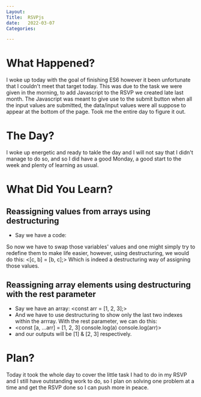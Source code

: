 ```yaml
---
Layout:
Title:  RSVPjs
date:   2022-03-07
Categories:

---
```


# What Happened?
I woke up today with the goal of finishing ES6 however it been unfortunate that I couldn't meet that target today. This was due to the task we were given in the morning, to add Javascript to the RSVP we created late last month. The Javascript was meant to give use to the submit button when all the input values are submitted, the data/input values were all suppose to appear at the bottom of the page. Took me the entire day to figure it out.

# The Day?
I woke up energetic and ready to takle the day and I will not say that I didn't manage to do so, and so I did have a good Monday, a good start to the week and plenty of learning as usual.

# What Did You Learn?
## Reassigning values from arrays using destructuring
- Say we have a code:
<let c = 8, b = 4;>
So now we have to swap those variables' values and one might simply try to redefine them to make life easier, however, using destructuring, we would do this:
<[c, b] = [b, c];>
Which is indeed a destructuring way of assigning those values.

## Reassigning array elements using destructuring with the rest parameter
- Say we have an array:
<const arr = [1, 2, 3];>
- And we have to use destructuring to show only the last two indexes within the arrray. 
With the rest parameter, we can do this:
- <const [a, ...arr] = [1, 2, 3]
console.log(a)
console.log(arr)>
- and our outputs will be [1] & [2, 3] respectively.

# Plan?
Today it took the whole day to cover the little task I had to do in my RSVP and I still have outstanding work to do, so I plan on solving one problem at a time and get the RSVP done so I can push more in peace.
